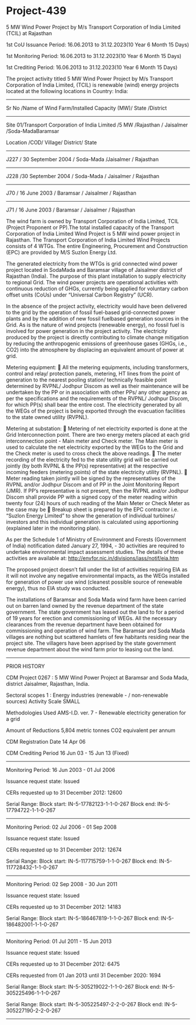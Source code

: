 # Project-439
5 MW Wind Power Project by M/s Transport Corporation of India Limited (TCIL) at Rajasthan

1st CoU Issuance Period: 16.06.2013 to 31.12.2023(10 Year 6 Month 15 Days)

1st Monitoring Period: 16.06.2013 to 31.12.2023(10 Year 6 Month 15 Days)

1st Crediting Period: 16.06.2013 to 31.12.2023(10 Year 6 Month 15 Days)

The project activity titled 5 MW Wind Power Project by M/s Transport Corporation of India
Limited, (TCIL) is renewable (wind) energy projects located at the following locations in
Country: India: 

________________
Sr No /Name of Wind Farm/Installed Capacity (MW)/ State /District 
______
Site 01/Transport Corporation of India Limited /5 MW /Rajasthan / Jaisalmer /Soda-MadaBaramsar

Location /COD/ Village/ District/ State
___________________
J227 / 30 September 2004 / Soda-Mada  /Jaisalmer / Rajasthan
____________________
J228 /30 September 2004 / Soda-Mada / Jaisalmer / Rajasthan
____________
J70 / 16 June 2003 / Baramsar / Jaisalmer / Rajasthan
___________
J71 / 16 June 2003 / Baramsar / Jaisalmer / Rajasthan

The wind farm is owned by Transport Corporation of India Limited, TCIL (Project Proponent or
PP).The total installed capacity of the Transport Corporation of India Limited Wind Project is
5 MW wind power project in Rajasthan. The Transport Corporation of India Limited Wind
Projects consists of 4 WTGs. The entire Engineering, Procurement and Construction (EPC) are
provided by M/S Suzlon Energy Ltd.

The generated electricity from the WTGs is grid connected wind power project located in SodaMada and Baramsar village of Jaisalmer district of Rajasthan (India). The purpose of this plant
installation to supply electricity to regional Grid. The wind power projects are operational
activities with continuous reduction of GHGs, currently being applied for voluntary carbon offset
units (CoUs) under “Universal Carbon Registry” (UCR).

In the absence of the project activity, electricity would have been delivered to the grid by the
operation of fossil fuel-based grid-connected power plants and by the addition of new fossil fuelbased generation sources in the Grid. As is the nature of wind projects (renewable energy), no
fossil fuel is involved for power generation in the project activity. The electricity produced by the
project is directly contributing to climate change mitigation by reducing the anthropogenic
emissions of greenhouse gases (GHGs, i.e., CO2) into the atmosphere by displacing an equivalent
amount of power at grid.

Metering equipment:
 All the metering equipments, including transformers, control and relay/ protection panels, metering,
HT lines from the point of generation to the nearest pooling station/ technically feasible point
determined by RVPNL/ Jodhpur Discom as well as their maintenance will be undertaken by the PP or
in association with other PPs/ any other agency as per the specifications and the requirements of the
RVPNL/ Jodhpur Discom, for which PP(s) shall bear the entire cost. The electricity generated by all
the WEGs of the project is being exported through the evacuation facilities to the state owned utility
(RVPNL). 

Metering at substation:
 Metering of net electricity exported is done at the Grid Interconnection point. There are two energy
meters placed at each grid interconnection point - Main meter and Check meter. The Main meter is
used to calculate the net electricity exported by the WEGs to the Grid and the Check meter is used to
cross check the above readings.
 The meter recording of the electricity fed to the state utility grid will be carried out jointly (by both
RVPNL & the PP(s) representative) at the respective incoming feeders (metering points) of the state
electricity utility (RVPNL).
 Meter reading taken jointly will be signed by the representatives of the RVPNL and/or Jodhpur
Discom and of PP in the Joint Monitoring Report (JMR). If PP’s representative is not present, then
the RVPNL and/or Jodhpur Discom shall provide PP with a signed copy of the meter reading within
twenty four (24) hours of such reading of the Main Meter or Check Meter as the case may be
 Breakup sheet is prepared by the EPC contractor i.e. “Suzlon Energy Limited” to show the generation
of individual turbines/ investors and this individual generation is calculated using apportioning
(explained later in the monitoring plan). 

As per the Schedule 1 of Ministry of Environment and Forests (Government of India) notification dated
January 27, 1994, - 30 activities are required to undertake environmental impact assessment studies. The
details of these activities are available at:
http://envfor.nic.in/divisions/iass/notif/eia.htm

The proposed project doesn’t fall under the list of activities requiring EIA as it will not involve any
negative environmental impacts, as the WEGs installed for generation of power use wind (cleanest
possible source of renewable energy), thus no EIA study was conducted.

The installations of Baramsar and Soda Mada wind farm have been carried out on barren land owned by
the revenue department of the state government. The state government has leased out the land to for a
period of 19 years for erection and commissioning of WEGs. All the necessary clearances from the revenue department have been obtained for commissioning and
operation of wind farm. The Baramsar and Soda Mada villages are nothing but scattered hamlets of few habitants residing near the
project site. The villagers have been apprised by the state government revenue department about the wind
farm prior to leasing out the land.
_______________
PRIOR HISTORY

CDM Project 0267 : 5 MW Wind Power Project at Baramsar and Soda Mada, district Jaisalmer, Rajasthan, India.

Sectoral scopes	1 : Energy industries (renewable - / non-renewable sources)
Activity Scale	SMALL

Methodologies Used	AMS-I.D. ver. 7 - Renewable electricity generation for a grid

Amount of Reductions	5,804 metric tonnes CO2 equivalent per annum

CDM Registration Date	14 Apr 06

CDM Crediting Period	16 Jun 03 - 15 Jun 13 (Fixed)
______________
Monitoring Period: 16 Jun 2003 - 01 Jul 2006 

Issuance request state: Issued

CERs requested up to 31 December 2012: 12600

Serial Range: Block start: IN-5-17782123-1-1-0-267      Block end: IN-5-17794722-1-1-0-267
_____________________________

Monitoring Period: 02 Jul 2006 - 01 Sep 2008 

Issuance request state: Issued

CERs requested up to 31 December 2012: 12674

Serial Range: Block start: IN-5-117715759-1-1-0-267      Block end: IN-5-117728432-1-1-0-267
__________________________

Monitoring Period: 02 Sep 2008 - 30 Jun 2011 

Issuance request state: Issued

CERs requested up to 31 December 2012: 14183

Serial Range: Block start: IN-5-186467819-1-1-0-267      Block end: IN-5-186482001-1-1-0-267
____________________________

Monitoring Period: 01 Jul 2011 - 15 Jun 2013

Issuance request state: Issued

CERs requested up to 31 December 2012: 6475

CERs requested from 01 Jan 2013 until 31 December 2020: 1694

Serial Range: Block start: IN-5-305219022-1-1-0-267      Block end: IN-5-305225496-1-1-0-267

Serial Range: Block start: IN-5-305225497-2-2-0-267      Block end: IN-5-305227190-2-2-0-267
_____________________________


